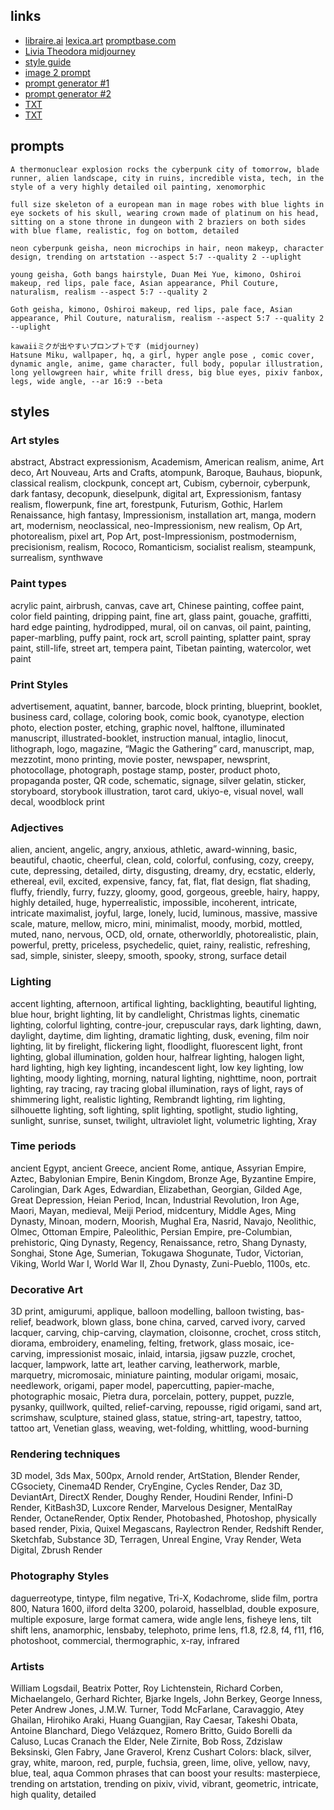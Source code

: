 ## links

- [libraire.ai](https://libraire.ai/) [lexica.art](https://lexica.art/) [promptbase.com](https://promptbase.com/)
- [Livia Theodora midjourney](https://sites.google.com/view/liviatheodoramidjourney/home)
- [style guide](https://docs.google.com/spreadsheets/d/117kRRXZFYkRM-QFt7yt6hRLQrg0n3mAMvk7RY3JyXhQ/edit#gid=1572798432)
- [image 2 prompt](https://replicate.com/methexis-inc/img2prompt)
- [prompt generator #1](https://rexwang8.github.io/resource/ai/generator)
- [prompt generator #2](https://sadpress.itch.io/image-prompt-generator)
- [TXT](link)
- [TXT](link)



## prompts

```
A thermonuclear explosion rocks the cyberpunk city of tomorrow, blade runner, alien landscape, city in ruins, incredible vista, tech, in the style of a very highly detailed oil painting, xenomorphic 
```

```
full size skeleton of a european man in mage robes with blue lights in eye sockets of his skull, wearing crown made of platinum on his head, sitting on a stone throne in dungeon with 2 braziers on both sides with blue flame, realistic, fog on bottom, detailed 
```

```
neon cyberpunk geisha, neon microchips in hair, neon makeyp, character design, trending on artstation --aspect 5:7 --quality 2 --uplight 
```

```
young geisha, Goth bangs hairstyle, Duan Mei Yue, kimono, Oshiroi makeup, red lips, pale face, Asian appearance, Phil Couture, naturalism, realism --aspect 5:7 --quality 2
```

```
Goth geisha, kimono, Oshiroi makeup, red lips, pale face, Asian appearance, Phil Couture, naturalism, realism --aspect 5:7 --quality 2 --uplight 
```

```
kawaiiミクが出やすいプロンプトです (midjourney)
Hatsune Miku, wallpaper, hq, a girl, hyper angle pose , comic cover, dynamic angle, anime, game character, full body, popular illustration, long yellowgreen hair, white frill dress, big blue eyes, pixiv fanbox, legs, wide angle, --ar 16:9 --beta
```

## styles

###	Art styles
abstract, Abstract expressionism, Academism, American realism, anime, Art deco, Art Nouveau, Arts and Crafts, atompunk, Baroque, Bauhaus, biopunk, classical realism, clockpunk, concept art, Cubism, cybernoir, cyberpunk, dark fantasy, decopunk, dieselpunk, digital art, Expressionism, fantasy realism, flowerpunk, fine art, forestpunk, Futurism, Gothic, Harlem Renaissance, high fantasy, Impressionism, installation art, manga, modern art, modernism, neoclassical, neo-Impressionism, new realism, Op Art, photorealism, pixel art, Pop Art, post-Impressionism, postmodernism, precisionism, realism, Rococo, Romanticism, socialist realism, steampunk, surrealism, synthwave

###	Paint types
acrylic paint, airbrush, canvas, cave art, Chinese painting, coffee paint, color field painting, dripping paint, fine art, glass paint, gouache, graffitti, hard edge painting, hydrodipped, mural, oil on canvas, oil paint, painting, paper-marbling, puffy paint, rock art, scroll painting, splatter paint, spray paint, still-life, street art, tempera paint, Tibetan painting, watercolor, wet paint

###	Print Styles
advertisement, aquatint, banner, barcode, block printing, blueprint, booklet, business card, collage, coloring book, comic book, cyanotype, election photo, election poster, etching, graphic novel, halftone, illuminated manuscript, illustrated-booklet, instruction manual, intaglio, linocut, lithograph, logo, magazine, “Magic the Gathering” card, manuscript, map, mezzotint, mono printing, movie poster, newspaper, newsprint, photocollage, photograph, postage stamp, poster, product photo, propaganda poster, QR code, schematic, signage, silver gelatin, sticker, storyboard, storybook illustration, tarot card, ukiyo-e, visual novel, wall decal, woodblock print

###	Adjectives
alien, ancient, angelic, angry, anxious, athletic, award-winning, basic, beautiful, chaotic, cheerful, clean, cold, colorful, confusing, cozy, creepy, cute, depressing, detailed, dirty, disgusting, dreamy, dry, ecstatic, elderly, ethereal, evil, excited, expensive, fancy, fat, flat, flat design, flat shading, fluffy, friendly, furry, fuzzy, gloomy, good, gorgeous, greeble, hairy, happy, highly detailed, huge, hyperrealistic, impossible, incoherent, intricate, intricate maximalist, joyful, large, lonely, lucid, luminous, massive, massive scale, mature, mellow, micro, mini, minimalist, moody, morbid, mottled, muted, nano, nervous, OCD, old, ornate, otherworldly, photorealistic, plain, powerful, pretty, priceless, psychedelic, quiet, rainy, realistic, refreshing, sad, simple, sinister, sleepy, smooth, spooky, strong, surface detail

###	Lighting
accent lighting, afternoon, artifical lighting, backlighting, beautiful lighting, blue hour, bright lighting, lit by candlelight, Christmas lights, cinematic lighting, colorful lighting, contre-jour, crepuscular rays, dark lighting, dawn, daylight, daytime, dim lighting, dramatic lighting, dusk, evening, film noir lighting, lit by firelight, flickering light, floodlight, fluorescent light, front lighting, global illumination, golden hour, halfrear lighting, halogen light, hard lighting, high key lighting, incandescent light, low key lighting, low lighting, moody lighting, morning, natural lighting, nighttime, noon, portrait lighting, ray tracing, ray tracing global illumination, rays of light, rays of shimmering light, realistic lighting, Rembrandt lighting, rim lighting, silhouette lighting, soft lighting, split lighting, spotlight, studio lighting, sunlight, sunrise, sunset, twilight, ultraviolet light, volumetric lighting, Xray

###	Time periods
ancient Egypt, ancient Greece, ancient Rome, antique, Assyrian Empire, Aztec, Babylonian Empire, Benin Kingdom, Bronze Age, Byzantine Empire, Carolingian, Dark Ages, Edwardian, Elizabethan, Georgian, Gilded Age, Great Depression, Heian Period, Incan, Industrial Revolution, Iron Age, Maori, Mayan, medieval, Meiji Period, midcentury, Middle Ages, Ming Dynasty, Minoan, modern, Moorish, Mughal Era, Nasrid, Navajo, Neolithic, Olmec, Ottoman Empire, Paleolithic, Persian Empire, pre-Columbian, prehistoric, Qing Dynasty, Regency, Renaissance, retro, Shang Dynasty, Songhai, Stone Age, Sumerian, Tokugawa Shogunate, Tudor, Victorian, Viking, World War I, World War II, Zhou Dynasty, Zuni-Pueblo, 1100s, etc.

###	Decorative Art
3D print, amigurumi, applique, balloon modelling, balloon twisting, bas-relief, beadwork, blown glass, bone china, carved, carved ivory, carved lacquer, carving, chip-carving, claymation, cloisonne, crochet, cross stitch, diorama, embroidery, enameling, felting, fretwork, glass mosaic, ice-carving, impressionist mosaic, inlaid, intarsia, jigsaw puzzle, crochet, lacquer, lampwork, latte art, leather carving, leatherwork, marble, marquetry, micromosaic, miniature painting, modular origami, mosaic, needlework, origami, paper model, papercutting, papier-mache, photographic mosaic, Pietra dura, porcelain, pottery, puppet, puzzle, pysanky, quillwork, quilted, relief-carving, repousse, rigid origami, sand art, scrimshaw, sculpture, stained glass, statue, string-art, tapestry, tattoo, tattoo art, Venetian glass, weaving, wet-folding, whittling, wood-burning

###	Rendering techniques
3D model, 3ds Max, 500px, Arnold render, ArtStation, Blender Render, CGsociety, Cinema4D Render, CryEngine, Cycles Render, Daz 3D, DeviantArt, DirectX Render, Doughy Render, Houdini Render, Infini-D Render, KitBash3D, Luxcore Render, Marvelous Designer, MentalRay Render, OctaneRender, Optix Render, Photobashed, Photoshop, physically based render, Pixia, Quixel Megascans, Raylectron Render, Redshift Render, Sketchfab, Substance 3D, Terragen, Unreal Engine, Vray Render, Weta Digital, Zbrush Render

###	Photography Styles
daguerreotype, tintype, film negative, Tri-X, Kodachrome, slide film, portra 800, Natura 1600, ilford delta 3200, polaroid, hasselblad, double exposure, multiple exposure, large format camera, wide angle lens, fisheye lens, tilt shift lens, anamorphic, lensbaby, telephoto, prime lens, f1.8, f2.8, f4, f11, f16, photoshoot, commercial, thermographic, x-ray, infrared

###	Artists
William Logsdail, Beatrix Potter, Roy Lichtenstein, Richard Corben, Michaelangelo, Gerhard Richter, Bjarke Ingels, John Berkey, George Inness, Peter Andrew Jones, J.M.W. Turner, Todd McFarlane, Caravaggio, Atey Ghailan, Hirohiko Araki, Huang Guangjian, Ray Caesar, Takeshi Obata, Antoine Blanchard, Diego Velázquez, Romero Britto, Guido Borelli da Caluso, Lucas Cranach the Elder, Nele Zirnite, Bob Ross, Zdzislaw Beksinski, Glen Fabry, Jane Graverol, Krenz Cushart
Colors: black, silver, gray, white, maroon, red, purple, fuchsia, green, lime, olive, yellow, navy, blue, teal, aqua
Common phrases that can boost your results: masterpiece, trending on artstation, trending on pixiv, vivid, vibrant, geometric, intricate, high quality, detailed

